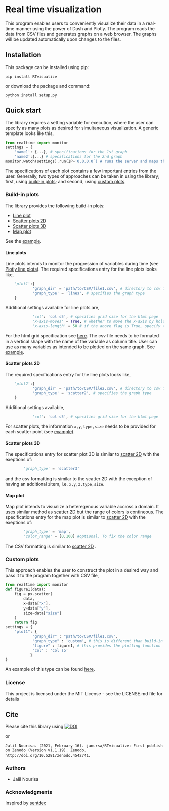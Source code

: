 
# Real time visualization
This program enables users to conveniently visualize their data in a real-time manner using the power of Dash and Plotly. The program reads the data from CSV files and generates graphs on a web browser. The graphs will be updated automatically upon changes to the files.  
## Installation
This package can be installed using pip:
```
pip install RTvisualize
```
or download the package and command:
```
python install setup.py
```
## Quick start
The library requires a setting variable for execution, where the user can specify as many plots as desired for simultaneous visualization.  A generic template looks like this,
```python
from realtime import monitor
settings = {
    'name1': {...}, # specifications for the 1st graph
    'name2':{...} # specifications for the 2nd graph
monitor.watch(settings).run(IP='0.0.0.0`) # runs the server and maps the graphs on the specified IP:8050 address
   ```
The specifications of each plot contains a few important entries from the user. Generally, two types of approaches can be taken in using the library; first, using [build-in plots](#build-in-plots); and second, using [custom plots](#custom-plots).
### Build-in plots
The library provides the following build-in plots:

- [Line plot](#line-plots)
- [Scatter plots 2D](#scatter-plots-2D)
- [Scatter plots 3D](#scatter-plots-3D)
- [Map plot](#map-plot)

See  the <a href="https://github.com/janursa/RTvisualize/tree/master/examples/builtin">example</a>.
#### Line plots
Line plots intends to monitor the progression of variables during time (see <a href="https://plotly.com/python/line-charts/" title="cppy">Plotly line plots</a>).  The required specifications entry for the line plots looks like,
```py
    'plot1':{
            'graph_dir' = 'path/to/CSV/file1.csv', # directory to csv file containing the data
            'graph_type' = 'lines', # specifies the graph type
    }
```
Additional settings available for line plots are,
```py
            'col': 'col s5', # specifies grid size for the html page
            'x-axis-moves' = True, # whether to move the x-axis by holding the x-length fixed
            'x-axis-length' = 50 # if the above flag is True, specify the x-axis length
```
For the html grid specification see  <a href="https://materializecss.com/grid.html" >here</a>. The csv file needs to be formated in a vertical shape with the name of the variable as column title. User can use as many variables as intended to be plotted on the same graph. See [example](https://github.com/janursa/RTvisualize/blob/master/examples/builtin/linesdata.csv).
#### Scatter plots 2D
The required specifications entry for the line plots looks like,
```py
    'plot2':{
            'graph_dir' = 'path/to/CSV/file2.csv', # directory to csv file containing the data
            'graph_type' = 'scatter2', # specifies the graph type
    }
```
Additional settings available,
```py
            'col': 'col s5', # specifies grid size for the html page
```
For scatter plots, the information `x,y,type,size` needs to be provided for each scatter point (see [example](https://github.com/janursa/RTvisualize/blob/master/examples/builtin/scatterdata.csv)). 

#### Scatter plots 3D
The specifications entry for scatter plot 3D is similar to [scatter 2D](#scatter-plot-2D) with the exeptions of:
```py
        'graph_type' = 'scatter3'
```
and the csv formatting is similar to the scatter 2D with the exception of having an additional `z`item, i.e. `x,y,z,type,size`.
#### Map plot
Map plot intends to visualize a heteregenous variable accross a domain. It uses similar method as [scatter 2D](#scatter-plot-2D) but the range of colors is contineous. The specifications entry for the map plot is similar to [scatter 2D](#scatter-plot-2D) with the exeptions of:
```py
        'graph_type' = 'map',
        'color_range' = [0,100] #optional. To fix the color range 
```
The CSV formatting is similar to [scatter 2D](#scatter-plot-2D) .
### Custom plots
This approach enables the user to construct the plot in a desired way and pass it to the program together with CSV file,
```python
from realtime import monitor
def figure1(data):
    fig = px.scatter(
        data,
        x=data["x"],
        y=data["y"],
        size=data["size"]
    )
    return fig
settings = {
    "plot1": {
            "graph_dir" : "path/to/CSV/file1.csv",
            "graph_type" : 'custom', # this is different than build-in plots
            "figure" : figure1, # this provides the plotting function
            "col" : 'col s5'
           }
}
```
An example of this type can be found [here](https://github.com/janursa/RTvisualize/blob/master/examples/custom/).


### License
This project is licensed under the MIT License - see the LICENSE.md file for details

## Cite
Please cite this library using [![DOI](https://zenodo.org/badge/DOI/10.5281/zenodo.4542741.svg)](https://doi.org/10.5281/zenodo.4542741) 

or 

`Jalil Nourisa. (2021, February 16). janursa/RTvisualize: First publish on Zenodo (Version v1.1.19). Zenodo. http://doi.org/10.5281/zenodo.4542741`.


### Authors
* Jalil Nourisa

### Acknowledgments
Inspired by [sentdex](https://www.youtube.com/channel/UCfzlCWGWYyIQ0aLC5w48gBQ)
